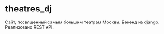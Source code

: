 # theatres_dj
Сайт, посвященный самым большим театрам Москвы. Бекенд на django. Реализовано REST API.
